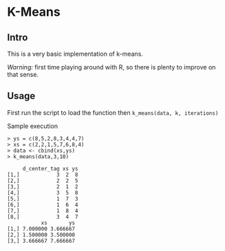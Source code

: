 # K-Means

## Intro

This is a very basic implementation of k-means. 

*Warning:* first time playing around with R, so there is plenty to improve on that sense.

## Usage

First run the script to load the function then `k_means(data, k, iterations)`

Sample execution
```
> ys = c(8,5,2,8,3,4,4,7)
> xs = c(2,2,1,5,7,6,8,4)
> data <- cbind(xs,ys)
> k_means(data,3,10)

     d_center_tag xs ys
[1,]            3  2  8
[2,]            2  2  5
[3,]            2  1  2
[4,]            3  5  8
[5,]            1  7  3
[6,]            1  6  4
[7,]            1  8  4
[8,]            3  4  7
           xs       ys
[1,] 7.000000 3.666667
[2,] 1.500000 3.500000
[3,] 3.666667 7.666667
```
